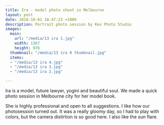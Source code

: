 ```yaml
---
title: Ira - model photo shoot in Melbourne
layout: post
date: 2018-10-01 18:47:23 +1000
description: Portrait photo session by Keo Photo Studio
images:
  main: 
    url: "/media/13 ira 1.jpg"
    width: 1367
    height: 976
  thumbnail: "/media/13 ira 0 thumbnail.jpg"
  items:
  - "/media/13 ira 4.jpg"
  - "/media/13 ira 3.jpg"
  - "/media/13 ira 2.jpg"

---
```

Ira is a model, future lawyer, yogini and beautiful soul. We made a quick photo session in Melbourne city for her model book.

She is highly professional and open to all suggestions. I like how our photosession turned out. It was a really gloomy day, so I had to play with colors, but the camera distirtion is so good here. I also like the sun flare.